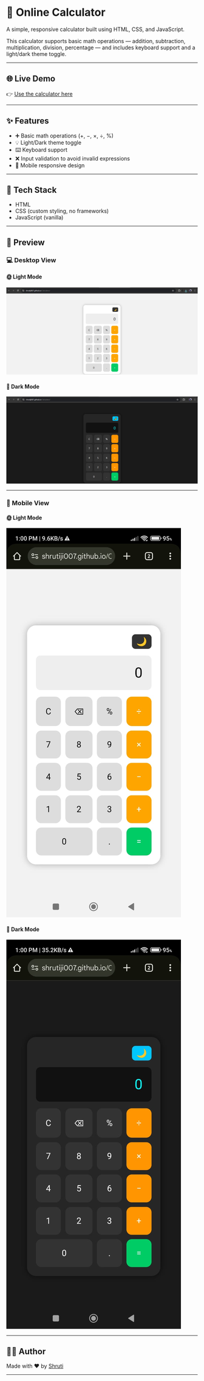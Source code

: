 # 🔢 Online Calculator

A simple, responsive calculator built using HTML, CSS, and JavaScript.

This calculator supports basic math operations — addition, subtraction, multiplication, division, percentage — and includes keyboard support and a light/dark theme toggle.

---

## 🌐 Live Demo

👉 [Use the calculator here](https://shrutiji007.github.io/Calculator/)

---

## ✨ Features

- ➕ Basic math operations (+, −, ×, ÷, %)
- 💡 Light/Dark theme toggle
- ⌨️ Keyboard support
- ❌ Input validation to avoid invalid expressions
- 📱 Mobile responsive design

---

## 📁 Tech Stack

- HTML
- CSS (custom styling, no frameworks)
- JavaScript (vanilla)

---

## 📸 Preview

### 💻 Desktop View

#### 🌞 Light Mode
![Light Desktop](./light-desktop.jpeg)

#### 🌚 Dark Mode
![Dark Desktop](./dark-desktop.jpeg)

---

### 📱 Mobile View

#### 🌞 Light Mode
![Light Mobile](./light-mobile.jpeg)


#### 🌚 Dark Mode
![Dark Mobile](./dark-mobile.jpeg)

---


## 🙋‍♀️ Author

Made with ❤️ by [Shruti](https://github.com/Shrutiji007)

---
